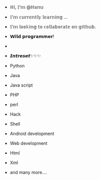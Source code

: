 - ℍ𝕚, 𝕀’𝕞 @ℍ𝕒𝕟𝕦
- 𝕀’𝕞 𝕔𝕦𝕣𝕣𝕖𝕟𝕥𝕝𝕪 𝕝𝕖𝕒𝕣𝕟𝕚𝕟𝕘 ...
- 𝕀’𝕞 𝕝𝕠𝕠𝕜𝕚𝕟𝕘 𝕥𝕠 𝕔𝕠𝕝𝕝𝕒𝕓𝕠𝕣𝕒𝕥𝕖 𝕠𝕟 𝕘𝕚𝕥𝕙𝕦𝕓.
- 𝗪𝗶𝗹𝗱 𝗽𝗿𝗼𝗴𝗿𝗮𝗺𝗺𝗲𝗿!


-
- 𝙄𝙣𝙩𝙧𝙚𝙨𝙚𝙩✨✨✨
 
- Python
- Java
- Java script
- PHP
- perl
- Hack 
- Shell
- Android development
- Web development
- Html
- Xml 
- and many more....


<!---
HorridHanu/HorridHanu is a ✨ special ✨ repository because its `README.md` (this file) appears on your GitHub profile.
You can click the Preview link to take a look at your changes.
--->
